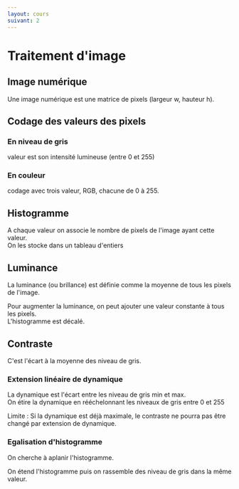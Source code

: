 ```yaml
---
layout: cours
suivant: 2
---
```


# Traitement d'image

## Image numérique

Une image numérique est une matrice de pixels (largeur w, hauteur h).

## Codage des valeurs des pixels

### En niveau de gris
valeur est son intensité lumineuse (entre 0 et 255)

### En couleur
codage avec trois valeur, RGB, chacune de 0 à 255.

## Histogramme

A chaque valeur on associe le nombre de pixels de l'image ayant cette valeur.  
On les stocke dans un tableau d'entiers

## Luminance

La luminance (ou brillance) est définie comme la moyenne de tous les pixels de l'image.

Pour augmenter la luminance, on peut ajouter une valeur constante à tous les pixels.  
L'histogramme est décalé.

## Contraste

C'est l'écart à la moyenne des niveau de gris.

### Extension linéaire de dynamique

La dynamique est l'écart entre les niveau de gris min et max.  
On étire la dynamique en rééchelonnant les niveaux de gris entre 0 et 255

Limite : Si la dynamique est déjà maximale, le contraste ne pourra pas être changé par extension de dynamique.

### Egalisation d'histogramme

On cherche à aplanir l'histogramme.

On étend l'histogramme puis on rassemble des niveau de gris dans la même valeur.
